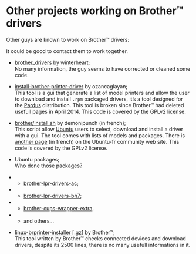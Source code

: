 Other projects working on Brother™ drivers
==========================================

Other guys are known to work on Brother™ drivers:

It could be good to contact them to work together.

* [brother_drivers](https://github.com/winterheart/brother-drivers) by winterheart;  
No many information, the guy seems to have corrected or cleaned some code.

* [install-brother-printer-driver](https://github.com/ozancaglayan/install-brother-printer-driver) by ozancaglayan;  
This tool is a gui that generate a list of model printers and allow the user to download and install ``.rpm`` packaged drivers, it’s a tool designed for the [Pardus](http://www.pardus.org.tr/eng) distribution. This tool is broken since Brother™ had deleted usefull pages in April 2014.
This code is covered by the GPLv2 license.

* [brother/install.sh](http://demonipuch.free.fr/) by demonipunch (in french);  
This script allow [Ubuntu](http://www.ubuntu.com) users to select, download and install a driver with a gui. The tool comes with lists of models and packages. There is [another page](http://doc.ubuntu-fr.org/utilisateurs/demonipuch/script_brother) (in french) on the Ubuntu-fr community web site.
This code is covered by the GPLv2 license.

* Ubuntu packages;  
Who done those packages?

* * [brother-lpr-drivers-ac](http://packages.ubuntu.com/lucid/brother-lpr-drivers-ac);

* * [brother-lpr-drivers-bh7](http://packages.ubuntu.com/lucid/brother-lpr-drivers-bh7);

* * [brother-cups-wrapper-extra](http://packages.ubuntu.com/lucid/brother-cups-wrapper-extra).

* * and others…

* [linux-brprinter-installer [.gz]](http://download.brother.com/welcome/dlf006893/linux-brprinter-installer-2.0.0-1.gz) by Brother™;  
This tool written by Brother™ checks connected devices and download drivers, despite its 2500 lines, there is no many usefull informations in it.

